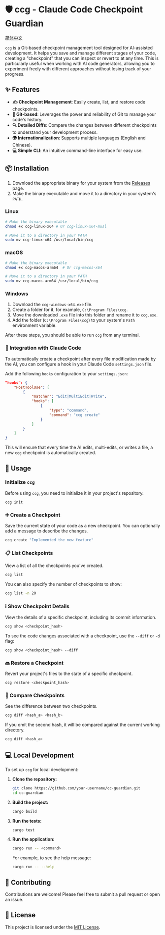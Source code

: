# 🛡️ ccg - Claude Code Checkpoint Guardian

[简体中文](README.zh.md)

`ccg` is a Git-based checkpoint management tool designed for AI-assisted development. It helps you save and manage different stages of your code, creating a "checkpoint" that you can inspect or revert to at any time. This is particularly useful when working with AI code generators, allowing you to experiment freely with different approaches without losing track of your progress.

## ✨ Features

- **✍️ Checkpoint Management**: Easily create, list, and restore code checkpoints.
- **🌳 Git-based**: Leverages the power and reliability of Git to manage your code's history.
- **🔍 Detailed Diffs**: Compare the changes between different checkpoints to understand your development process.
- **🌍 Internationalization**: Supports multiple languages (English and Chinese).
- **💻 Simple CLI**: An intuitive command-line interface for easy use.

## 📦 Installation

1.  Download the appropriate binary for your system from the [Releases](https://github.com/hsingjui/cc-guardian/releases) page.
2.  Make the binary executable and move it to a directory in your system's `PATH`.

### Linux

```bash
# Make the binary executable
chmod +x ccg-linux-x64 # Or ccg-linux-x64-musl

# Move it to a directory in your PATH
sudo mv ccg-linux-x64 /usr/local/bin/ccg
```

### macOS

```bash
# Make the binary executable
chmod +x ccg-macos-arm64  # Or ccg-macos-x64

# Move it to a directory in your PATH
sudo mv ccg-macos-arm64 /usr/local/bin/ccg
```

### Windows

1.  Download the `ccg-windows-x64.exe` file.
2.  Create a folder for it, for example, `C:\Program Files\ccg`.
3.  Move the downloaded `.exe` file into this folder and rename it to `ccg.exe`.
4.  Add the folder (`C:\Program Files\ccg`) to your system's `Path` environment variable.

After these steps, you should be able to run `ccg` from any terminal.

### 🤖 Integration with Claude Code

To automatically create a checkpoint after every file modification made by the AI, you can configure a hook in your Claude Code `settings.json` file.

Add the following `hooks` configuration to your `settings.json`:

```json
"hooks": {
    "PostToolUse": [
        {
            "matcher": "Edit|MultiEdit|Write",
            "hooks": [
                {
                    "type": "command",
                    "command": "ccg create"
                }
            ]
        }
    ]
}
```

This will ensure that every time the AI edits, multi-edits, or writes a file, a new `ccg` checkpoint is automatically created.

## 🚀 Usage

### Initialize `ccg`

Before using `ccg`, you need to initialize it in your project's repository.

```bash
ccg init
```

### ➕ Create a Checkpoint

Save the current state of your code as a new checkpoint. You can optionally add a message to describe the changes.

```bash
ccg create "Implemented the new feature"
```

### 📋 List Checkpoints

View a list of all the checkpoints you've created.

```bash
ccg list
```

You can also specify the number of checkpoints to show:

```bash
ccg list -n 20
```

### ℹ️ Show Checkpoint Details

View the details of a specific checkpoint, including its commit information.

```bash
ccg show <checkpoint_hash>
```

To see the code changes associated with a checkpoint, use the `--diff` or `-d` flag:

```bash
ccg show <checkpoint_hash> --diff
```

### 🔙 Restore a Checkpoint

Revert your project's files to the state of a specific checkpoint.

```bash
ccg restore <checkpoint_hash>
```

### 👀 Compare Checkpoints

See the difference between two checkpoints.

```bash
ccg diff <hash_a> <hash_b>
```

If you omit the second hash, it will be compared against the current working directory.

```bash
ccg diff <hash_a>
```

## 💻 Local Development

To set up `ccg` for local development:

1.  **Clone the repository:**

    ```bash
    git clone https://github.com/your-username/cc-guardian.git
    cd cc-guardian
    ```

2.  **Build the project:**

    ```bash
    cargo build
    ```

3.  **Run the tests:**

    ```bash
    cargo test
    ```

4.  **Run the application:**
    ```bash
    cargo run -- <command>
    ```
    For example, to see the help message:
    ```bash
    cargo run -- --help
    ```

## 🤝 Contributing

Contributions are welcome! Please feel free to submit a pull request or open an issue.

## 📄 License

This project is licensed under the [MIT License](LICENSE).
